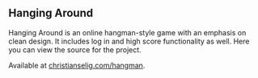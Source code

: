 ## Hanging Around

Hanging Around is an online hangman-style game with an emphasis on clean design. It includes log in and high score functionality as well. Here you can view the source for the project.

Available at [christianselig.com/hangman](http://christianselig.com/hangman).
